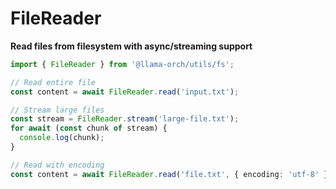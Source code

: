 # FileReader

**Read files from filesystem with async/streaming support**

```typescript
import { FileReader } from '@llama-orch/utils/fs';

// Read entire file
const content = await FileReader.read('input.txt');

// Stream large files
const stream = FileReader.stream('large-file.txt');
for await (const chunk of stream) {
  console.log(chunk);
}

// Read with encoding
const content = await FileReader.read('file.txt', { encoding: 'utf-8' });
```

